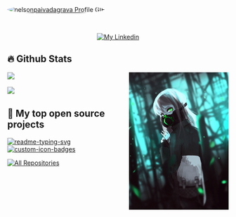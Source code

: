 <a href="https://github.com/DavidsDvm">
    <img src="./assets/Comp 1.gif" alt="nelsonpaivadagrava Profile GIF" style="border-radius: 50%;">
</a>

⠀⠀⠀⠀⠀⠀⠀⠀⠀

<p align="center">
    <a href=""><img src="https://i.imgur.com/QPASC7j.png" alt="My Linkedin"></a>
</p>

##


## 🔥 Github Stats

<img align="right" width="45%" src="./assets/img2.png"/>

  <a href="https://github.com/Giingu"><img width="50%" src="https://github-readme-stats.vercel.app/api?username=nelsonpaivadagrava&theme=radical&title_color=74C488&text_color=A2E1B1"></a>
  
  <a href="https://github.com/Giingu"><img width="50%" src="https://github-readme-stats.vercel.app/api/top-langs/?username=nelsonpaivadagrava&langs_count=8&layout=compact&theme=radical&4&show_icons=true&title_color=74C488&text_color=A2E1B1"/></a>
  <br/>

## 📘 My top open source projects

<p align="left">
    <a href="https://github.com/Enhanced-TTVDropBot"><img width="25%" src="https://denvercoder1-github-readme-stats.vercel.app/api/pin/?username=Giingu&repo=Enhanced-TTVDropBot&hide_border=true&bg_color=1F222E&title_color=F85D7F&icon_color=F8D866&theme=react&show_icons=false" alt="readme-typing-svg"></a>
  <a href="https://github.com/Giingu/DiscordPlus"><img width="25%" src="https://denvercoder1-github-readme-stats.vercel.app/api/pin?username=Giingu&repo=DiscordPlus&theme=react&bg_color=1F222E&title_color=F85D7F&icon_color=F8D866&hide_border=true&show_icons=false" alt="custom-icon-badges"></a>
</p>

<p align="left">
  <a href="https://github.com/Giingu?tab=repositories&sort=stargazers"><img alt="All Repositories" title="All Repositories" src="https://custom-icon-badges.herokuapp.com/badge/-All%20Repos-2962FF?style=for-the-badge&logoColor=white&logo=repo"/></a>
</p>